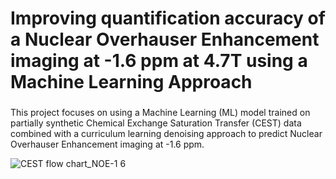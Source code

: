# Improving quantification accuracy of a Nuclear Overhauser Enhancement imaging at -1.6 ppm at 4.7T using a Machine Learning Approach

###
This project focuses on using a Machine Learning (ML) model trained on partially synthetic Chemical Exchange Saturation Transfer (CEST) data combined with a curriculum learning denoising approach to predict Nuclear Overhauser Enhancement imaging at -1.6 ppm. 

![CEST flow chart_NOE-1 6](https://github.com/user-attachments/assets/debdc61d-2865-4eae-80df-cafcb45b59c5)
